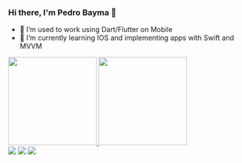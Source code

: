 ### Hi there, I'm Pedro Bayma 👋

- 🔭 I’m used to work using Dart/Flutter on Mobile
- 🌱 I’m currently learning IOS and implementing apps with Swift and MVVM

 <div>
  <a href="https://github.com/pbayma">
  <img height="180em" src="https://github-readme-stats.vercel.app/api?username=pbayma&show_icons=true&theme=dracula&include_all_commits=true&count_private=true"/>
  <img height="180em" src="https://github-readme-stats.vercel.app/api/top-langs/?username=pbayma&layout=compact&langs_count=7&theme=dracula"/>
</div>
  


<div> 
  <a href = "mailto:pedrobayma01@gmail.com"><img src="https://img.shields.io/badge/-Gmail-%23333?style=for-the-badge&logo=gmail&logoColor=white" target="_blank"></a>
  <a href="mailto:pedro_bayma@outlook.com" target="_blank"><img src="https://img.shields.io/badge/Microsoft_Outlook-0078D4?style=for-the-badge&logo=microsoft-outlook&logoColor=white" target="_blank"></a> 
  <a href="https://www.linkedin.com/in/pedro-bayma/" target="_blank"><img src="https://img.shields.io/badge/-LinkedIn-%230077B5?style=for-the-badge&logo=linkedin&logoColor=white" target="_blank"></a>  
</div>
